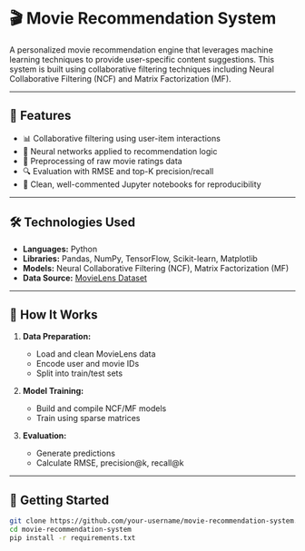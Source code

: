 # 🎬 Movie Recommendation System

A personalized movie recommendation engine that leverages machine learning techniques to provide user-specific content suggestions. This system is built using collaborative filtering techniques including Neural Collaborative Filtering (NCF) and Matrix Factorization (MF).

---

## 📌 Features

- 📊 Collaborative filtering using user-item interactions
- 🧠 Neural networks applied to recommendation logic
- 📁 Preprocessing of raw movie ratings data
- 🔍 Evaluation with RMSE and top-K precision/recall
- 💬 Clean, well-commented Jupyter notebooks for reproducibility

---

## 🛠 Technologies Used

- **Languages:** Python
- **Libraries:** Pandas, NumPy, TensorFlow, Scikit-learn, Matplotlib
- **Models:** Neural Collaborative Filtering (NCF), Matrix Factorization (MF)
- **Data Source:** [MovieLens Dataset](https://grouplens.org/datasets/movielens/)

---

## 🧪 How It Works

1. **Data Preparation:**
   - Load and clean MovieLens data
   - Encode user and movie IDs
   - Split into train/test sets

2. **Model Training:**
   - Build and compile NCF/MF models
   - Train using sparse matrices

3. **Evaluation:**
   - Generate predictions
   - Calculate RMSE, precision@k, recall@k

---

## 🚀 Getting Started

```bash
git clone https://github.com/your-username/movie-recommendation-system.git
cd movie-recommendation-system
pip install -r requirements.txt
